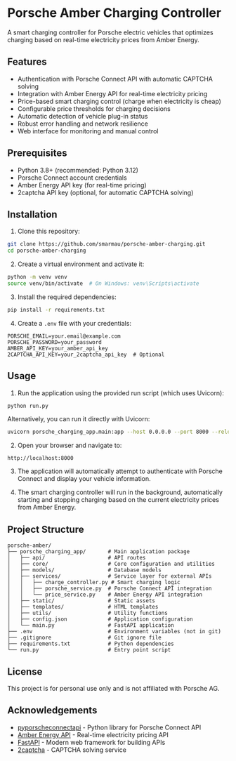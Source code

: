 # Porsche Amber Charging Controller

A smart charging controller for Porsche electric vehicles that optimizes charging based on real-time electricity prices from Amber Energy.

## Features

- Authentication with Porsche Connect API with automatic CAPTCHA solving
- Integration with Amber Energy API for real-time electricity pricing
- Price-based smart charging control (charge when electricity is cheap)
- Configurable price thresholds for charging decisions
- Automatic detection of vehicle plug-in status
- Robust error handling and network resilience
- Web interface for monitoring and manual control

## Prerequisites

- Python 3.8+ (recommended: Python 3.12)
- Porsche Connect account credentials
- Amber Energy API key (for real-time pricing)
- 2captcha API key (optional, for automatic CAPTCHA solving)

## Installation

1. Clone this repository:

```bash
git clone https://github.com/smarmau/porsche-amber-charging.git
cd porsche-amber-charging
```

2. Create a virtual environment and activate it:

```bash
python -m venv venv
source venv/bin/activate  # On Windows: venv\Scripts\activate
```

3. Install the required dependencies:

```bash
pip install -r requirements.txt
```

4. Create a `.env` file with your credentials:

```env
PORSCHE_EMAIL=your.email@example.com
PORSCHE_PASSWORD=your_password
AMBER_API_KEY=your_amber_api_key
2CAPTCHA_API_KEY=your_2captcha_api_key  # Optional
```

## Usage

1. Run the application using the provided run script (which uses Uvicorn):

```bash
python run.py
```

Alternatively, you can run it directly with Uvicorn:

```bash
uvicorn porsche_charging_app.main:app --host 0.0.0.0 --port 8000 --reload
```

2. Open your browser and navigate to:

```text
http://localhost:8000
```

3. The application will automatically attempt to authenticate with Porsche Connect and display your vehicle information.

4. The smart charging controller will run in the background, automatically starting and stopping charging based on the current electricity prices from Amber Energy.

## Project Structure

```
porsche-amber/
├── porsche_charging_app/       # Main application package
│   ├── api/                    # API routes
│   ├── core/                   # Core configuration and utilities
│   ├── models/                 # Database models
│   ├── services/               # Service layer for external APIs
│   │   ├── charge_controller.py # Smart charging logic
│   │   ├── porsche_service.py  # Porsche Connect API integration
│   │   └── price_service.py    # Amber Energy API integration
│   ├── static/                 # Static assets
│   ├── templates/              # HTML templates
│   ├── utils/                  # Utility functions
│   ├── config.json             # Application configuration
│   └── main.py                 # FastAPI application
├── .env                        # Environment variables (not in git)
├── .gitignore                  # Git ignore file
├── requirements.txt            # Python dependencies
└── run.py                      # Entry point script
```

## License

This project is for personal use only and is not affiliated with Porsche AG.

## Acknowledgements

- [pyporscheconnectapi](https://github.com/CJNE/pyporscheconnectapi) - Python library for Porsche Connect API
- [Amber Energy API](https://amber.com.au/developers) - Real-time electricity pricing API
- [FastAPI](https://fastapi.tiangolo.com/) - Modern web framework for building APIs
- [2captcha](https://2captcha.com/) - CAPTCHA solving service
